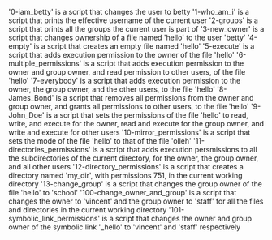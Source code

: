 '0-iam_betty' is a script that changes the user to betty
'1-who_am_i' is a script that prints the effective username of the current user
'2-groups' is a script that prints all the groups the current user is part of
'3-new_owner' is a script that changes ownership of a file named 'hello' to the user 'betty'
'4-empty' is a script that creates an empty file named 'hello'
'5-execute' is a script that adds execution permission to the owner of the file 'hello'
'6-multiple_permissions' is a script that adds execution permission to the owner and group owner, and read permission to other users, of the file 'hello'
'7-everybody' is a script that adds execution permission to the owner, the group owner, and the other users, to the file 'hello'
'8-James_Bond' is a script that removes all permissions from the owner and group owner, and grants all permissions to other users, to the file 'hello'
'9-John_Doe' is a script that sets the permissions of the file 'hello' to read, write, and execute for the owner, read and execute for the group owner, and write and execute for other users
'10-mirror_permissions' is a script that sets the mode of the file 'hello' to that of the file 'olleh'
'11-directories_permissions' is a script that adds execution persmissions to all the subdirectories of the current directory, for the owner, the group owner, and all other users
'12-directory_permissions' is a script that creates a directory named 'my_dir', with permissions 751, in the current working directory
'13-change_group' is a script that changes the group owner of the file 'hello' to 'school'
'100-change_owner_and_group' is a script that changes the owner to 'vincent' and the group owner to 'staff' for all the files and directories in the current working directory
'101-symbolic_link_permissions' is a script that changes the owner and group owner of the symbolic link '_hello' to 'vincent' and 'staff' respectively
